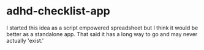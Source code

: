 # adhd-checklist-app
I started this idea as a script empowered spreadsheet but I think it would be better as a standalone app. That said it has a long way to go and may never actually 'exist.'
